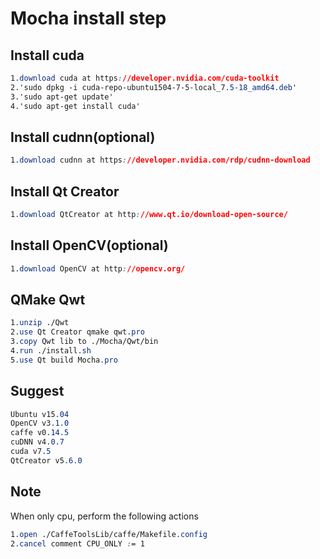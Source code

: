 # Mocha install step

## Install cuda
```css
1.download cuda at https://developer.nvidia.com/cuda-toolkit
2.'sudo dpkg -i cuda-repo-ubuntu1504-7-5-local_7.5-18_amd64.deb'
3.'sudo apt-get update'
4.'sudo apt-get install cuda'
```

## Install cudnn(optional)
```css
1.download cudnn at https://developer.nvidia.com/rdp/cudnn-download
```

## Install Qt Creator
```css
1.download QtCreator at http://www.qt.io/download-open-source/
```

## Install OpenCV(optional)
```css
1.download OpenCV at http://opencv.org/
```

## QMake Qwt
```css
1.unzip ./Qwt
2.use Qt Creator qmake qwt.pro
3.copy Qwt lib to ./Mocha/Qwt/bin
4.run ./install.sh
5.use Qt build Mocha.pro
```

## Suggest
```css
Ubuntu v15.04
OpenCV v3.1.0
caffe v0.14.5
cuDNN v4.0.7
cuda v7.5
QtCreator v5.6.0
```

## Note  
When only cpu, perform the following actions
```css
1.open ./CaffeToolsLib/caffe/Makefile.config
2.cancel comment CPU_ONLY := 1
```
